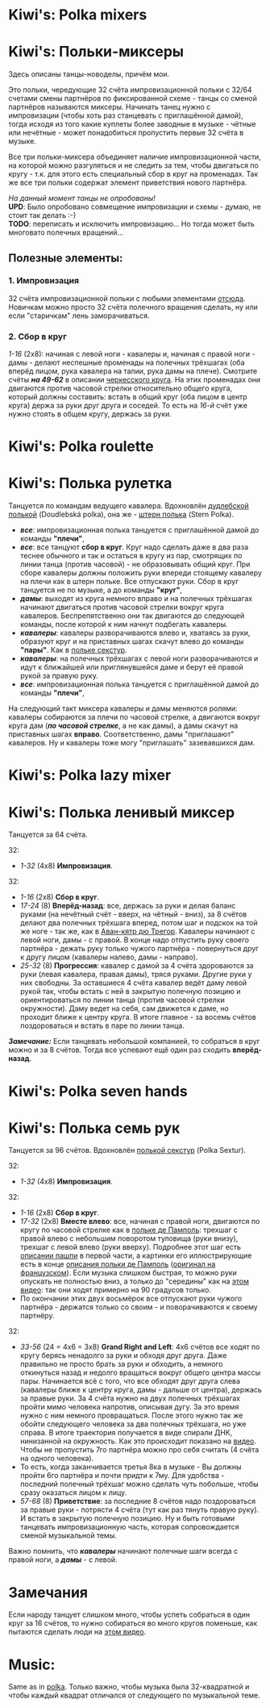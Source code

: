 Kiwi's: Polka mixers
====================
# Kiwi's: Польки-миксеры
Здесь описаны танцы-новоделы, причём мои.

Это польки, чередующие 32 счёта импровизационной польки с 32/64 счетами смены партнёров по фиксированной схеме - танцы со сменой партнёров называются миксеры. Начинать танец нужно с импровизации (чтобы хоть раз станцевать с приглашённой дамой), тогда исходя из того какие куплеты более заводные в музыке - чётные или нечётные - может понадобиться пропустить первые 32 счёта в музыке.

Все три польки-миксера объединяет наличие импровизационной части, на которой можно разгуляться и не следить за тем, чтобы двигаться по кругу - т.к. для этого есть специальный сбор в круг на променадах. Так же все три польки содержат элемент приветствия нового партнёра.

_На данный момент танцы не опробованы!_  
**UPD**: Было опробовано совмещение импровизации и схемы - думаю, не стоит так делать :-)  
**TODO**: переписать и исключить импровизацию... Но тогда может быть многовато полечных вращений...

## Полезные элементы:
### 1. Импровизация
32 счёта импровизационной польки с любыми элементами [отсюда](polka.md). Новичкам можно просто 32 счёта полечного вращения сделать, ну или если "старичкам" лень заморачиваться.

### 2. Сбор в круг
_1-16_ (2х8): начиная с левой ноги - кавалеры и, начиная с правой ноги - дамы - делают неспешные променады на полечных трёхшагах (оба вперёд лицом, рука кавалера на талии, рука дамы на плече). Смотрите счёты ___на 49-62___ в описании [черкесского круга](cercle-circassien.md). На этих променадах они двигаются против часовой стрелки относительно общего круга, который должны составить: встать в общий круг (оба лицом в центр круга) держа за руки друг друга и соседей. То есть на _16-й_ счёт уже нужно стоять в общем кругу, держась за руки.

# Kiwi's: Polka roulette
# Kiwi's: Полька рулетка
Танцуется по командам ведущего кавалера. Вдохновлён [дудлебской полькой](https://www.youtube.com/watch?v=Ytqfp5QVOnQ) (Doudlebská polka), она же - [штерн полька](https://www.youtube.com/watch?v=k6wG_jl22qo) (Stern Polka).

* ___все___: импровизационная полька танцуется с приглашённой дамой до команды **"плечи"**,
* ___все___: все танцуют __сбор в круг__. Круг надо сделать даже в два раза теснее обычного и так и остаться в кругу из пар, смотрящих по линии танца (против часовой) - не образовывать общий круг. При сборе кавалеры должны положить руки впереди стоящему кавалеру на плечи как в штерн польке. Все отпускают руки. Сбор в круг танцуется не по музыке, а до команды **"круг"**,
* ___дамы___: выходят из круга немного вправо и на полечных трёхшагах начинают двигаться против часовой стрелки вокруг круга кавалеров. Беспрепятственно они так двигаются до следующей команды, после которой к ним начнут подбегать кавалеры.
* ___кавалеры___: кавалеры разворачиваются влево и, хватаясь за руки, образуют круг и на приставных шагах скачут влево до команды **"пары"**. Как в [польке секстур](https://www.youtube.com/watch?v=pr10un3IMFc).
* ___кавалеры___: на полечных трёхшагах с левой ноги разворачиваются и идут к ближайшей или приглянувшейся даме и берут её правой рукой за правую руку.
* ___все___: импровизационная полька танцуется с приглашённой дамой до команды **"плечи"**,

На следующий такт миксера кавалеры и дамы меняются ролями: кавалеры собираются за плечи по часовой стрелке, а двигаются вокруг круга дам (___по часовой стрелке___, а не как дамы), а дамы скачут на приставных шагах __вправо__. Соответственно, дамы "приглашают" кавалеров. Ну и кавалеры тоже могу "приглашать" зазевавшихся дам.


# Kiwi's: Polka lazy mixer
# Kiwi's: Полька ленивый миксер
Танцуется за 64 счёта.

32:

- _1-32_ (4х8) __Импровизация__.

32:

- _1-16_ (2x8) __Сбор в круг__.
- _17-24_ (8) __Вперёд-назад__: все, держась за руки и делая баланс руками (на нечётный счёт - вверх, на чётный - вниз), за 8 счётов делают два полечных трёхшага вперед, потом шаг и подскок на той же ноге - так же, как в [Аван-кятр дю Трегор](avant-quatre-du-tregor.md). Кавалеры начинают с левой ноги, дамы - с правой. В конце надо отпустить руку своего партнёра - дежать руку только чужого партнёра - повернуться друг к другу лицом (кавалеры налево, дамы - направо). 
- _25-32_ (8) __Прогрессия__: кавалер с дамой за 4 счёта здороваются за руки (левая кавалера, правая дамы), тряся руками. Другие руки у них свободны. За оставшиеся 4 счёта кавалер ведёт даму левой рукой так, чтобы встать с ней в закрытую полечную позицию и ориентироваться по линии танца (против часовой стрелки окружности). Даму ведет на себя, сам движется к даме, но проходит ближе к центру круга. В итоге главное - за восемь счётов поздороваться и встать в паре по линии танца.

*__Замечание:__* Если танцевать небольшой компанией, то собраться в круг можно и за 8 счётов. Тогда все успевают ещё один раз сходить __вперёд-назад__.

# Kiwi's: Polka seven hands
# Kiwi's: Полька семь рук
Танцуется за 96 счётов. Вдохновлён [полькой секстур](https://www.youtube.com/watch?v=pr10un3IMFc) (Polka Sextur).

32:

- _1-32_ (4х8) __Импровизация__.

32:

- _1-16_ (2x8) __Сбор в круг__.
- _17-32_ (2х8) __Вместе влево__: все, начиная с правой ноги, двигаются по кругу по часовой стрелке как в [польке де Памполь](http://vk.com/video39341115_456239021): трехшаг с правой влево с небольшим поворотом туловища (руки внизу), трехшаг с левой влево (руки вверху). Подробнее этот шаг есть [описании пашпи](pach-pi.md) в первой части, а картинки его иллюстрирующие есть в конце [описания польки де Памполь](https://translate.google.ru/translate?sl=fr&tl=ru&js=y&prev=_t&hl=en&ie=UTF-8&u=http%3A%2F%2Fdansesbretonnes.gwalarn.org%2Fdanses%2Fpolka_de_paimpol.html&edit-text=) ([оригинал на французском](http://dansesbretonnes.gwalarn.org/danses/polka_de_paimpol.html)). Если музыка слишком быстрая, то можно руки опускать не полностью вниз, а только до "середины" как на [этом видео](https://vk.com/video39341115_456239021): так они ходят примерно на 90 градусов только.
- По окончании этих двух восьмёрок все отпускают руки _чужого_ партнёра - держатся только со своим - и поворачиваются к своему партнёру.

32:

- _33-56_ (24 = 4х6 = 3x8) __Grand Right and Left__: 4х6 счётов все ходят по кругу берясь ненадолго за руки и обходя друг друга. Даже правильно не просто брать за руки и обходить, а немного откинуться назад и недолго вращаться вокруг общего центра массы пары. Начинается всё с того, что все обходят друг друга слева (кавалеры ближе к центру круга, дамы - дальше от центра), держась за правые руки. За 4 счёта нужно на двух полечных трёхшагах пройти мимо человека напротив, описывая дугу. За это время нужно с ним немного провращаться. После этого нужно так же обойти следующего человека за два полечных трёхшага, но уже справа. В итоге траектория получается в виде спирали ДНК, нинизанной на окружность. Как это происходит показано на [видео](https://www.youtube.com/watch?v=pr10un3IMFc). Чтобы не пропустить 7го партнёра можно про себя считать (4 счёта на одного человека).
- То есть, когда заканчивается третья 8ка в музыке - Вы должны пройти 6го партнёра и почти придти к 7му. Для удобства - последний полечный трёхшаг можно сделать чуть побольше, чтобы сразу оказаться лицом к лицу.
- _57-68_ (8) __Приветствие__: за последние 8 счётов надо поздороваться за правые руки - потрясти 4 счёта (тут как раз тянуть правую руку). И встать в закрытую полечную позицию. Ну и быть готовыми танцевать импровизационную часть, которая сопровождается сменой музыкальной темы.

Важно помнить, что ___кавалеры___ начинают полечные шаги всегда с правой ноги, а ___дамы___ - с левой.

# Замечания
Если народу танцует слишком много, чтобы успеть собраться в один круг за 16 счётов, то нужно собираться во много кругов поменьше, как пытаются сделать люди на [этом видео](https://www.youtube.com/watch?v=557FnNxvyQc).

Music:
======
Same as in [polka](polka.md). Только важно, чтобы музыка была 32-квадратной и чтобы каждый квадрат отличался от следующего по музыкальной теме.
